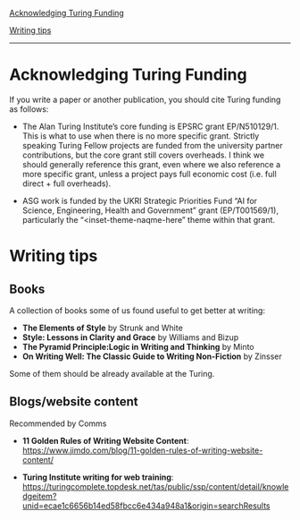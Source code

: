 [Acknowledging Turing Funding](#acknowledging-turing-funding)

[Writing tips](#writing-tips)

***

# Acknowledging Turing Funding

If you write a paper or another publication, you should cite Turing funding as follows:

* The Alan Turing Institute’s core funding is EPSRC grant EP/N510129/1. This is what to use when there is no more specific grant. Strictly speaking Turing Fellow projects are funded from the university partner contributions, but the core grant still covers overheads. I think we should generally reference this grant, even where we also reference a more specific grant, unless a project pays full economic cost (i.e. full direct + full overheads).

* ASG work is funded by the UKRI Strategic Priorities Fund “AI for Science, Engineering, Health and Government” grant (EP/T001569/1), particularly the “<inset-theme-naqme-here” theme within that grant.

# Writing tips

## Books

A collection of books some of us found useful to get better at writing:

- **The Elements of Style** by Strunk and White
- **Style: Lessons in Clarity and Grace** by Williams and Bizup
- **The Pyramid Principle:Logic in Writing and Thinking** by Minto
- **On Writing Well: The Classic Guide to Writing Non-Fiction** by Zinsser

Some of them should be already available at the Turing.

## Blogs/website content

Recommended by Comms

- **11 Golden Rules of Writing Website Content**: https://www.jimdo.com/blog/11-golden-rules-of-writing-website-content/

- **Turing Institute writing for web training**: https://turingcomplete.topdesk.net/tas/public/ssp/content/detail/knowledgeitem?unid=ecae1c6656b14ed58fbcc6e434a948a1&origin=searchResults
